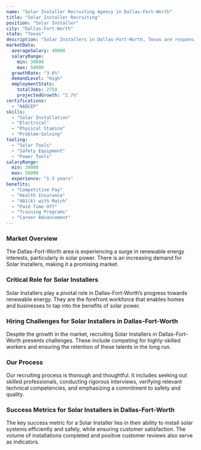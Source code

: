 ```yaml
---
name: "Solar Installer Recruiting Agency in Dallas-Fort-Worth"
title: "Solar Installer Recruiting"
position: "Solar Installer"
city: "Dallas-Fort-Worth"
state: "Texas"
description: "Solar Installers in Dallas-Fort-Worth, Texas are responsible for installing solar energy systems in residential or commercial spaces."
marketData:
  averageSalary: 40000
  salaryRange:
    min: 30000
    max: 50000
  growthRate: "3.6%"
  demandLevel: "High"
  employmentStats:
    totalJobs: 2750
    projectedGrowth: "2.7%"
certifications:
  - "NABCEP"
skills:
  - "Solar Installation"
  - "Electrical"
  - "Physical Stamina"
  - "Problem-Solving"
tooling:
  - "Solar Tools"
  - "Safety Equipment"
  - "Power Tools"
salaryRange:
  min: 30000
  max: 50000
  experience: "1-3 years"
benefits:
  - "Competitive Pay"
  - "Health Insurance"
  - "401(k) with Match"
  - "Paid Time Off"
  - "Training Programs"
  - "Career Advancement"
---
```


### Market Overview
The Dallas-Fort-Worth area is experiencing a surge in renewable energy interests, particularly in solar power. There is an increasing demand for Solar Installers, making it a promising market.

### Critical Role for Solar Installers
Solar Installers play a pivotal role in Dallas-Fort-Worth’s progress towards renewable energy. They are the forefront workforce that enables homes and businesses to tap into the benefits of solar power.

### Hiring Challenges for Solar Installers in Dallas-Fort-Worth
Despite the growth in the market, recruiting Solar Installers in Dallas-Fort-Worth presents challenges. These include competing for highly-skilled workers and ensuring the retention of these talents in the long run.

### Our Process
Our recruiting process is thorough and thoughtful. It includes seeking out skilled professionals, conducting rigorous interviews, verifying relevant technical competencies, and emphasizing a commitment to safety and quality.

### Success Metrics for Solar Installers in Dallas-Fort-Worth
The key success metric for a Solar Installer lies in their ability to install solar systems efficiently and safely, while ensuring customer satisfaction. The volume of installations completed and positive customer reviews also serve as indicators.